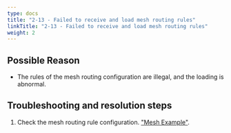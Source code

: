 ```yaml
---
type: docs
title: "2-13 - Failed to receive and load mesh routing rules"
linkTitle: "2-13 - Failed to receive and load mesh routing rules"
weight: 2
---
```


## Possible Reason

* The rules of the mesh routing configuration are illegal, and the loading is abnormal.

## Troubleshooting and resolution steps
1. Check the mesh routing rule configuration. ["Mesh Example"](https://dubbo.apache.org/zh/overview/tasks/mesh/).



<p style="margin-top: 3rem;"> </p>